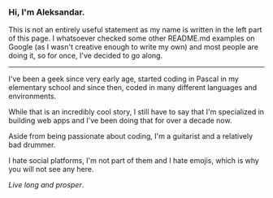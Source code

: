 ### Hi, I'm Aleksandar.

This is not an entirely useful statement as my name is written in the left part of this page. I
whatsoever checked some other README.md examples on Google (as I wasn't creative enough to write my
own) and most people are doing it, so for once, I've decided to go along.

---

I've been a geek since very early age, started coding in Pascal in my elementary school and since
then, coded in many different languages and environments.

While that is an incredibly cool story, I still have to say that I'm specialized in building web
apps and I've been doing that for over a decade now.

Aside from being passionate about coding, I'm a guitarist and a relatively bad drummer.

I hate social platforms, I'm not part of them and I hate emojis, which is why you will not see any
here.

*Live long and prosper*.
